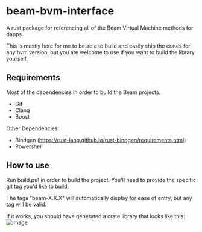 # beam-bvm-interface
A rust package for referencing all of the Beam Virtual Machine methods for dapps.

This is mostly here for me to be able to build and easily ship the crates for any bvm version, but you are welcome to use if you want to build the library yourself.

## Requirements

Most of the dependencies in order to build the Beam projects.
- Git
- Clang
- Boost

Other Dependencies:
- Bindgen (https://rust-lang.github.io/rust-bindgen/requirements.html)
- Powershell


## How to use
Run build.ps1 in order to build the project. You'll need to provide the specific git tag you'd like to build. 

The tags "beam-X.X.X" will automatically display for ease of entry, but any tag will be valid. 

If it works, you should have generated a crate library that looks like this: 
![image](https://user-images.githubusercontent.com/12650208/158047523-c16e109a-8fa8-4911-864f-5262cd3221be.png)

